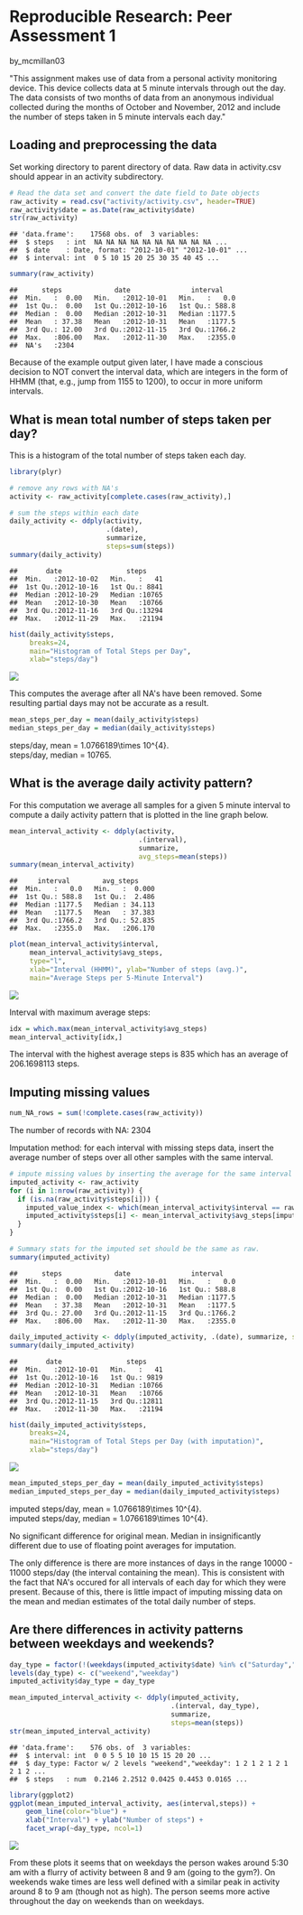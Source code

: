 # Reproducible Research: Peer Assessment 1
by_mcmillan03  

"This assignment makes use of data from a personal activity monitoring device. This device collects data at 5 minute intervals through out the day. The data consists of two months of data from an anonymous individual collected during the months of October and November, 2012 and include the number of steps taken in 5 minute intervals each day."


## Loading and preprocessing the data

Set working directory to parent directory of data. Raw data in activity.csv should appear in an activity subdirectory.


```r
# Read the data set and convert the date field to Date objects
raw_activity = read.csv("activity/activity.csv", header=TRUE)
raw_activity$date = as.Date(raw_activity$date)
str(raw_activity)
```

```
## 'data.frame':	17568 obs. of  3 variables:
##  $ steps   : int  NA NA NA NA NA NA NA NA NA NA ...
##  $ date    : Date, format: "2012-10-01" "2012-10-01" ...
##  $ interval: int  0 5 10 15 20 25 30 35 40 45 ...
```

```r
summary(raw_activity)
```

```
##      steps             date               interval     
##  Min.   :  0.00   Min.   :2012-10-01   Min.   :   0.0  
##  1st Qu.:  0.00   1st Qu.:2012-10-16   1st Qu.: 588.8  
##  Median :  0.00   Median :2012-10-31   Median :1177.5  
##  Mean   : 37.38   Mean   :2012-10-31   Mean   :1177.5  
##  3rd Qu.: 12.00   3rd Qu.:2012-11-15   3rd Qu.:1766.2  
##  Max.   :806.00   Max.   :2012-11-30   Max.   :2355.0  
##  NA's   :2304
```

Because of the example output given later, I have made a conscious decision to NOT convert the interval data, which are integers in the form of HHMM (that, e.g., jump from 1155 to 1200), to occur in more uniform intervals.

## What is mean total number of steps taken per day?

This is a histogram of the total number of steps taken each day.


```r
library(plyr)

# remove any rows with NA's
activity <- raw_activity[complete.cases(raw_activity),]

# sum the steps within each date
daily_activity <- ddply(activity,
                        .(date),
                        summarize,
                        steps=sum(steps))
summary(daily_activity)
```

```
##       date                steps      
##  Min.   :2012-10-02   Min.   :   41  
##  1st Qu.:2012-10-16   1st Qu.: 8841  
##  Median :2012-10-29   Median :10765  
##  Mean   :2012-10-30   Mean   :10766  
##  3rd Qu.:2012-11-16   3rd Qu.:13294  
##  Max.   :2012-11-29   Max.   :21194
```

```r
hist(daily_activity$steps,
     breaks=24,
     main="Histogram of Total Steps per Day",
     xlab="steps/day")
```

![](./PA1_template_files/figure-html/daily_totals-1.png) 

This computes the average after all NA's have been removed.  Some resulting partial days may not be accurate as a result.


```r
mean_steps_per_day = mean(daily_activity$steps)
median_steps_per_day = median(daily_activity$steps)
```
steps/day, mean   = 1.0766189\times 10^{4}.  
steps/day, median = 10765.

## What is the average daily activity pattern?

For this computation we average all samples for a given 5 minute interval to compute a daily activity pattern that is plotted in the line graph below.


```r
mean_interval_activity <- ddply(activity,
                                .(interval),
                                summarize,
                                avg_steps=mean(steps))
summary(mean_interval_activity)
```

```
##     interval        avg_steps      
##  Min.   :   0.0   Min.   :  0.000  
##  1st Qu.: 588.8   1st Qu.:  2.486  
##  Median :1177.5   Median : 34.113  
##  Mean   :1177.5   Mean   : 37.383  
##  3rd Qu.:1766.2   3rd Qu.: 52.835  
##  Max.   :2355.0   Max.   :206.170
```

```r
plot(mean_interval_activity$interval,  
     mean_interval_activity$avg_steps,  
     type="l",  
     xlab="Interval (HHMM)", ylab="Number of steps (avg.)",  
     main="Average Steps per 5-Minute Interval")
```

![](./PA1_template_files/figure-html/daily_activity_pattern-1.png) 

Interval with maximum average steps:


```r
idx = which.max(mean_interval_activity$avg_steps)
mean_interval_activity[idx,]
```

The interval with the highest average steps is 835 which has an average of 206.1698113 steps.

## Imputing missing values


```r
num_NA_rows = sum(!complete.cases(raw_activity))
```
The number of records with NA: 2304

Imputation method: for each interval with missing steps data, insert the average number of steps over all other samples with the same interval.

```r
# impute missing values by inserting the average for the same interval
imputed_activity <- raw_activity
for (i in 1:nrow(raw_activity)) {
  if (is.na(raw_activity$steps[i])) {
    imputed_value_index <- which(mean_interval_activity$interval == raw_activity$interval[i])
    imputed_activity$steps[i] <- mean_interval_activity$avg_steps[imputed_value_index]
  }  
}

# Summary stats for the imputed set should be the same as raw.
summary(imputed_activity)
```

```
##      steps             date               interval     
##  Min.   :  0.00   Min.   :2012-10-01   Min.   :   0.0  
##  1st Qu.:  0.00   1st Qu.:2012-10-16   1st Qu.: 588.8  
##  Median :  0.00   Median :2012-10-31   Median :1177.5  
##  Mean   : 37.38   Mean   :2012-10-31   Mean   :1177.5  
##  3rd Qu.: 27.00   3rd Qu.:2012-11-15   3rd Qu.:1766.2  
##  Max.   :806.00   Max.   :2012-11-30   Max.   :2355.0
```

```r
daily_imputed_activity <- ddply(imputed_activity, .(date), summarize, steps=sum(steps))
summary(daily_imputed_activity)
```

```
##       date                steps      
##  Min.   :2012-10-01   Min.   :   41  
##  1st Qu.:2012-10-16   1st Qu.: 9819  
##  Median :2012-10-31   Median :10766  
##  Mean   :2012-10-31   Mean   :10766  
##  3rd Qu.:2012-11-15   3rd Qu.:12811  
##  Max.   :2012-11-30   Max.   :21194
```

```r
hist(daily_imputed_activity$steps,
     breaks=24,
     main="Histogram of Total Steps per Day (with imputation)",
     xlab="steps/day")
```

![](./PA1_template_files/figure-html/imputed_histogram-1.png) 

```r
mean_imputed_steps_per_day = mean(daily_imputed_activity$steps)
median_imputed_steps_per_day = median(daily_imputed_activity$steps)
```
imputed steps/day, mean   = 1.0766189\times 10^{4}.  
imputed steps/day, median = 1.0766189\times 10^{4}.

No significant difference for original mean.  Median in insignificantly different due to use of floating point averages for imputation.

The only difference is there are more instances of days in the range 10000 - 11000 steps/day (the interval containing the mean). This is consistent with the fact that NA's occured for all intervals of each day for which they were present.
Because of this, there is little impact of imputing missing data on the mean and median estimates of the total daily number of steps.

## Are there differences in activity patterns between weekdays and weekends?


```r
day_type = factor(!(weekdays(imputed_activity$date) %in% c("Saturday","Sunday")))
levels(day_type) <- c("weekend","weekday")
imputed_activity$day_type = day_type

mean_imputed_interval_activity <- ddply(imputed_activity,
                                        .(interval, day_type),
                                        summarize,
                                        steps=mean(steps))
str(mean_imputed_interval_activity)
```

```
## 'data.frame':	576 obs. of  3 variables:
##  $ interval: int  0 0 5 5 10 10 15 15 20 20 ...
##  $ day_type: Factor w/ 2 levels "weekend","weekday": 1 2 1 2 1 2 1 2 1 2 ...
##  $ steps   : num  0.2146 2.2512 0.0425 0.4453 0.0165 ...
```

```r
library(ggplot2)
ggplot(mean_imputed_interval_activity, aes(interval,steps)) +
    geom_line(color="blue") +
    xlab("Interval") + ylab("Number of steps") +
    facet_wrap(~day_type, ncol=1)
```

![](./PA1_template_files/figure-html/daytype_plots-1.png) 

From these plots it seems that on weekdays the person wakes around 5:30 am with a flurry of activity between 8 and 9 am (going to the gym?).  On weekends wake times are less well defined with a similar peak in activity around 8 to 9 am (though not as high).  The person seems more active throughout the day on weekends than on weekdays.
